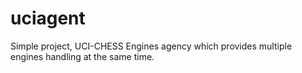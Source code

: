 # uciagent

Simple project, UCI-CHESS Engines agency which provides multiple engines handling at the same time.
